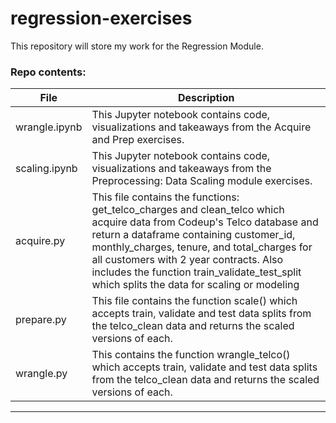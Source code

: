 # regression-exercises
This repository will store my work for the Regression Module.


### Repo contents:
| File  | Description |
|-------|-------|
| wrangle.ipynb | This Jupyter notebook contains code, visualizations and takeaways from the Acquire and Prep exercises. |
| scaling.ipynb | This Jupyter notebook contains code, visualizations and takeaways from the Preprocessing: Data Scaling module exercises.|
| acquire.py | This file contains the functions: get_telco_charges and clean_telco which acquire data from Codeup's Telco database and return a dataframe containing customer_id, monthly_charges, tenure, and total_charges for all customers with 2 year contracts. Also includes the function train_validate_test_split which splits the data for scaling or modeling
| prepare.py | This file contains the function scale() which accepts train, validate and test data splits from the telco_clean data and returns the scaled versions of each.
| wrangle.py | This contains the function wrangle_telco() which accepts train, validate and test data splits from the telco_clean data and returns the scaled versions of each.

***
